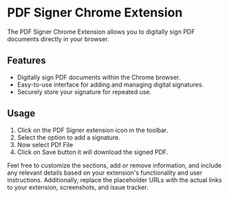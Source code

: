 # PDF Signer Chrome Extension

The PDF Signer Chrome Extension allows you to digitally sign PDF documents directly in your browser.

## Features

- Digitally sign PDF documents within the Chrome browser.
- Easy-to-use interface for adding and managing digital signatures.
- Securely store your signature for repeated use.

## Usage

1. Click on the PDF Signer extension icon in the toolbar.
2. Select the option to add a signature.
3. Now select PDf File
4. Click on Save button it will download the signed PDF.

Feel free to customize the sections, add or remove information, and include any relevant details based on your extension's functionality and user instructions. Additionally, replace the placeholder URLs with the actual links to your extension, screenshots, and issue tracker.
